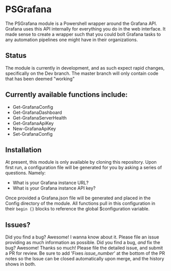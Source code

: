 # PSGrafana

The PSGrafana module is a Powershell wrapper around the Grafana API. Grafana uses this API internally for everything you do in the web interface. It made sense to create a wrapper such that you could bolt Grafana tasks to any automation pipelines one might have in their organizations.

## Status

The module is currently in development, and as such expect rapid changes, specifically on the Dev branch. The master branch will only contain code that has been deemed "working"

## Currently available functions include:

 - Get-GrafanaConfig
 - Get-GrafanaDashboard
 - Get-GrafanaServerHealth
 - Get-GrafanaApiKey
 - New-GrafanaApiKey
 - Set-GrafanaConfig

 ## Installation

 At present, this module is only available by cloning this repository. Upon first run, a configuration file will be generated for you by asking a series of questions. Namely:
 
 - What is your Grafana instance URL?
 - What is your Grafana instance API key?

 Once provided a Grafana.json file will be generated and placed in the Config directory of the module. All functions pull in this configuration in their `begin {}` blocks to reference the global $configuration variable.

 ## Issues?

 Did you find a bug? Awesome! I wanna know about it. Please file an issue providing as much information as possible. 
 Did you find a bug, _and_ fix the bug? Awesome! Thanks so much! Please file the detailed issue, and submit a PR for review. Be sure to add 'Fixes _issue\_number_' at the bottom of the PR notes so the Issue can be closed automatically upon merge, and the history shows in both.
